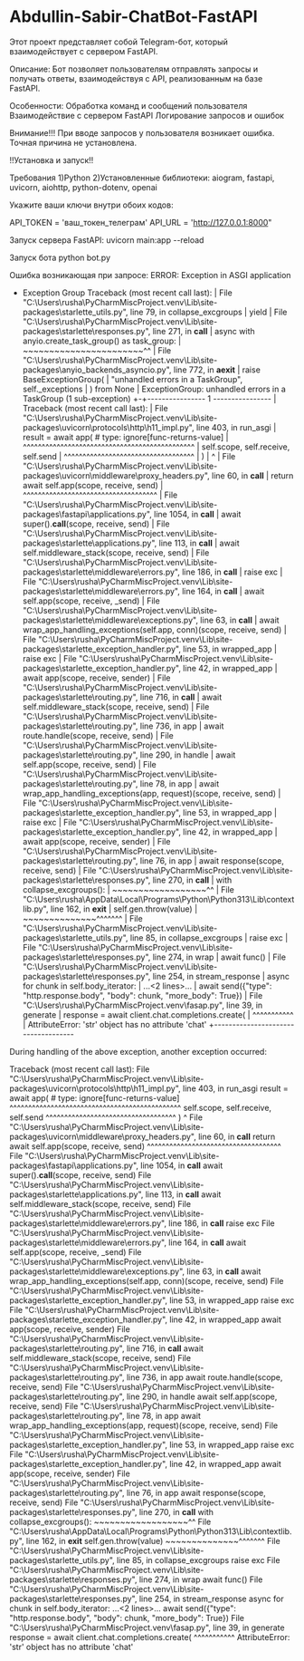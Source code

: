 # Abdullin-Sabir-ChatBot-FastAPI
Этот проект представляет собой Telegram-бот, который взаимодействует с сервером FastAPI.  

Описание:
Бот позволяет пользователям отправлять запросы и получать ответы, взаимодействуя с API, реализованным на базе FastAPI.  


Особенности:
Обработка команд и сообщений пользователя
Взаимодействие с сервером FastAPI
Логирование запросов и ошибок


Внимание!!!
При вводе запросов у пользователя возникает ошибка. Точная причина не установлена.


!!Установка и запуск!!

Требования
1)Python
2)Установленные библиотеки: aiogram, fastapi, uvicorn, aiohttp, python-dotenv, openai

 Укажите ваши ключи внутри обоих кодов:

API_TOKEN = 'ваш_токен_телеграм'
API_URL = 'http://127.0.0.1:8000"

Запуск сервера FastAPI:
uvicorn main:app --reload

Запуск бота
python bot.py


Ошибка возникающая при запросе:
ERROR:    Exception in ASGI application
  + Exception Group Traceback (most recent call last):
  |   File "C:\Users\rusha\PyCharmMiscProject\.venv\Lib\site-packages\starlette\_utils.py", line 79, in collapse_excgroups
  |     yield
  |   File "C:\Users\rusha\PyCharmMiscProject\.venv\Lib\site-packages\starlette\responses.py", line 271, in __call__
  |     async with anyio.create_task_group() as task_group:
  |                ~~~~~~~~~~~~~~~~~~~~~~~^^
  |   File "C:\Users\rusha\PyCharmMiscProject\.venv\Lib\site-packages\anyio\_backends\_asyncio.py", line 772, in __aexit__
  |     raise BaseExceptionGroup(
  |         "unhandled errors in a TaskGroup", self._exceptions
  |     ) from None
  | ExceptionGroup: unhandled errors in a TaskGroup (1 sub-exception)
  +-+---------------- 1 ----------------
    | Traceback (most recent call last):
    |   File "C:\Users\rusha\PyCharmMiscProject\.venv\Lib\site-packages\uvicorn\protocols\http\h11_impl.py", line 403, in run_asgi
    |     result = await app(  # type: ignore[func-returns-value]
    |              ^^^^^^^^^^^^^^^^^^^^^^^^^^^^^^^^^^^^^^^^^^^^^^
    |         self.scope, self.receive, self.send
    |         ^^^^^^^^^^^^^^^^^^^^^^^^^^^^^^^^^^^
    |     )
    |     ^
    |   File "C:\Users\rusha\PyCharmMiscProject\.venv\Lib\site-packages\uvicorn\middleware\proxy_headers.py", line 60, in __call__
    |     return await self.app(scope, receive, send)
    |            ^^^^^^^^^^^^^^^^^^^^^^^^^^^^^^^^^^^^
    |   File "C:\Users\rusha\PyCharmMiscProject\.venv\Lib\site-packages\fastapi\applications.py", line 1054, in __call__
    |     await super().__call__(scope, receive, send)
    |   File "C:\Users\rusha\PyCharmMiscProject\.venv\Lib\site-packages\starlette\applications.py", line 113, in __call__
    |     await self.middleware_stack(scope, receive, send)
    |   File "C:\Users\rusha\PyCharmMiscProject\.venv\Lib\site-packages\starlette\middleware\errors.py", line 186, in __call__
    |     raise exc
    |   File "C:\Users\rusha\PyCharmMiscProject\.venv\Lib\site-packages\starlette\middleware\errors.py", line 164, in __call__
    |     await self.app(scope, receive, _send)
    |   File "C:\Users\rusha\PyCharmMiscProject\.venv\Lib\site-packages\starlette\middleware\exceptions.py", line 63, in __call__
    |     await wrap_app_handling_exceptions(self.app, conn)(scope, receive, send)
    |   File "C:\Users\rusha\PyCharmMiscProject\.venv\Lib\site-packages\starlette\_exception_handler.py", line 53, in wrapped_app
    |     raise exc
    |   File "C:\Users\rusha\PyCharmMiscProject\.venv\Lib\site-packages\starlette\_exception_handler.py", line 42, in wrapped_app
    |     await app(scope, receive, sender)
    |   File "C:\Users\rusha\PyCharmMiscProject\.venv\Lib\site-packages\starlette\routing.py", line 716, in __call__
    |     await self.middleware_stack(scope, receive, send)
    |   File "C:\Users\rusha\PyCharmMiscProject\.venv\Lib\site-packages\starlette\routing.py", line 736, in app
    |     await route.handle(scope, receive, send)
    |   File "C:\Users\rusha\PyCharmMiscProject\.venv\Lib\site-packages\starlette\routing.py", line 290, in handle
    |     await self.app(scope, receive, send)
    |   File "C:\Users\rusha\PyCharmMiscProject\.venv\Lib\site-packages\starlette\routing.py", line 78, in app
    |     await wrap_app_handling_exceptions(app, request)(scope, receive, send)
    |   File "C:\Users\rusha\PyCharmMiscProject\.venv\Lib\site-packages\starlette\_exception_handler.py", line 53, in wrapped_app
    |     raise exc
    |   File "C:\Users\rusha\PyCharmMiscProject\.venv\Lib\site-packages\starlette\_exception_handler.py", line 42, in wrapped_app
    |     await app(scope, receive, sender)
    |   File "C:\Users\rusha\PyCharmMiscProject\.venv\Lib\site-packages\starlette\routing.py", line 76, in app
    |     await response(scope, receive, send)
    |   File "C:\Users\rusha\PyCharmMiscProject\.venv\Lib\site-packages\starlette\responses.py", line 270, in __call__
    |     with collapse_excgroups():
    |          ~~~~~~~~~~~~~~~~~~^^
    |   File "C:\Users\rusha\AppData\Local\Programs\Python\Python313\Lib\contextlib.py", line 162, in __exit__
    |     self.gen.throw(value)
    |     ~~~~~~~~~~~~~~^^^^^^^
    |   File "C:\Users\rusha\PyCharmMiscProject\.venv\Lib\site-packages\starlette\_utils.py", line 85, in collapse_excgroups
    |     raise exc
    |   File "C:\Users\rusha\PyCharmMiscProject\.venv\Lib\site-packages\starlette\responses.py", line 274, in wrap
    |     await func()
    |   File "C:\Users\rusha\PyCharmMiscProject\.venv\Lib\site-packages\starlette\responses.py", line 254, in stream_response
    |     async for chunk in self.body_iterator:
    |     ...<2 lines>...
    |         await send({"type": "http.response.body", "body": chunk, "more_body": True})
    |   File "C:\Users\rusha\PyCharmMiscProject\.venv\fasap.py", line 39, in generate
    |     response = await client.chat.completions.create(
    |                      ^^^^^^^^^^^
    | AttributeError: 'str' object has no attribute 'chat'
    +------------------------------------

During handling of the above exception, another exception occurred:

Traceback (most recent call last):
  File "C:\Users\rusha\PyCharmMiscProject\.venv\Lib\site-packages\uvicorn\protocols\http\h11_impl.py", line 403, in run_asgi
    result = await app(  # type: ignore[func-returns-value]
             ^^^^^^^^^^^^^^^^^^^^^^^^^^^^^^^^^^^^^^^^^^^^^^
        self.scope, self.receive, self.send
        ^^^^^^^^^^^^^^^^^^^^^^^^^^^^^^^^^^^
    )
    ^
  File "C:\Users\rusha\PyCharmMiscProject\.venv\Lib\site-packages\uvicorn\middleware\proxy_headers.py", line 60, in __call__
    return await self.app(scope, receive, send)
           ^^^^^^^^^^^^^^^^^^^^^^^^^^^^^^^^^^^^
  File "C:\Users\rusha\PyCharmMiscProject\.venv\Lib\site-packages\fastapi\applications.py", line 1054, in __call__
    await super().__call__(scope, receive, send)
  File "C:\Users\rusha\PyCharmMiscProject\.venv\Lib\site-packages\starlette\applications.py", line 113, in __call__
    await self.middleware_stack(scope, receive, send)
  File "C:\Users\rusha\PyCharmMiscProject\.venv\Lib\site-packages\starlette\middleware\errors.py", line 186, in __call__
    raise exc
  File "C:\Users\rusha\PyCharmMiscProject\.venv\Lib\site-packages\starlette\middleware\errors.py", line 164, in __call__
    await self.app(scope, receive, _send)
  File "C:\Users\rusha\PyCharmMiscProject\.venv\Lib\site-packages\starlette\middleware\exceptions.py", line 63, in __call__
    await wrap_app_handling_exceptions(self.app, conn)(scope, receive, send)
  File "C:\Users\rusha\PyCharmMiscProject\.venv\Lib\site-packages\starlette\_exception_handler.py", line 53, in wrapped_app
    raise exc
  File "C:\Users\rusha\PyCharmMiscProject\.venv\Lib\site-packages\starlette\_exception_handler.py", line 42, in wrapped_app
    await app(scope, receive, sender)
  File "C:\Users\rusha\PyCharmMiscProject\.venv\Lib\site-packages\starlette\routing.py", line 716, in __call__
    await self.middleware_stack(scope, receive, send)
  File "C:\Users\rusha\PyCharmMiscProject\.venv\Lib\site-packages\starlette\routing.py", line 736, in app
    await route.handle(scope, receive, send)
  File "C:\Users\rusha\PyCharmMiscProject\.venv\Lib\site-packages\starlette\routing.py", line 290, in handle
    await self.app(scope, receive, send)
  File "C:\Users\rusha\PyCharmMiscProject\.venv\Lib\site-packages\starlette\routing.py", line 78, in app
    await wrap_app_handling_exceptions(app, request)(scope, receive, send)
  File "C:\Users\rusha\PyCharmMiscProject\.venv\Lib\site-packages\starlette\_exception_handler.py", line 53, in wrapped_app
    raise exc
  File "C:\Users\rusha\PyCharmMiscProject\.venv\Lib\site-packages\starlette\_exception_handler.py", line 42, in wrapped_app
    await app(scope, receive, sender)
  File "C:\Users\rusha\PyCharmMiscProject\.venv\Lib\site-packages\starlette\routing.py", line 76, in app
    await response(scope, receive, send)
  File "C:\Users\rusha\PyCharmMiscProject\.venv\Lib\site-packages\starlette\responses.py", line 270, in __call__
    with collapse_excgroups():
         ~~~~~~~~~~~~~~~~~~^^
  File "C:\Users\rusha\AppData\Local\Programs\Python\Python313\Lib\contextlib.py", line 162, in __exit__
    self.gen.throw(value)
    ~~~~~~~~~~~~~~^^^^^^^
  File "C:\Users\rusha\PyCharmMiscProject\.venv\Lib\site-packages\starlette\_utils.py", line 85, in collapse_excgroups
    raise exc
  File "C:\Users\rusha\PyCharmMiscProject\.venv\Lib\site-packages\starlette\responses.py", line 274, in wrap
    await func()
  File "C:\Users\rusha\PyCharmMiscProject\.venv\Lib\site-packages\starlette\responses.py", line 254, in stream_response
    async for chunk in self.body_iterator:
    ...<2 lines>...
        await send({"type": "http.response.body", "body": chunk, "more_body": True})
  File "C:\Users\rusha\PyCharmMiscProject\.venv\fasap.py", line 39, in generate
    response = await client.chat.completions.create(
                     ^^^^^^^^^^^
AttributeError: 'str' object has no attribute 'chat'

